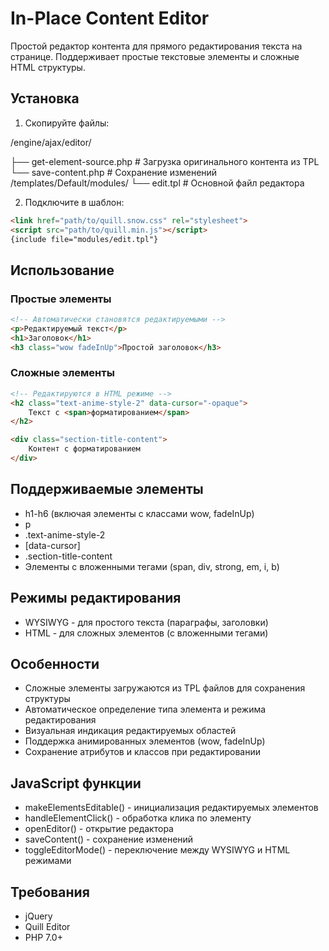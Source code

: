# In-Place Content Editor

Простой редактор контента для прямого редактирования текста на странице. Поддерживает простые текстовые элементы и сложные HTML структуры.

## Установка

1. Скопируйте файлы:

/engine/ajax/editor/

├── get-element-source.php   # Загрузка оригинального контента из TPL
└── save-content.php        # Сохранение изменений
/templates/Default/modules/
└── edit.tpl               # Основной файл редактора

2. Подключите в шаблон:

```html
<link href="path/to/quill.snow.css" rel="stylesheet">
<script src="path/to/quill.min.js"></script>
{include file="modules/edit.tpl"}
```

## Использование

### Простые элементы
```html
<!-- Автоматически становятся редактируемыми -->
<p>Редактируемый текст</p>
<h1>Заголовок</h1>
<h3 class="wow fadeInUp">Простой заголовок</h3>
```

### Сложные элементы
```html
<!-- Редактируются в HTML режиме -->
<h2 class="text-anime-style-2" data-cursor="-opaque">
    Текст с <span>форматированием</span>
</h2>

<div class="section-title-content">
    Контент с форматированием
</div>
```

## Поддерживаемые элементы
- h1-h6 (включая элементы с классами wow, fadeInUp)
- p
- .text-anime-style-2
- [data-cursor]
- .section-title-content
- Элементы с вложенными тегами (span, div, strong, em, i, b)

## Режимы редактирования
- WYSIWYG - для простого текста (параграфы, заголовки)
- HTML - для сложных элементов (с вложенными тегами)

## Особенности
- Сложные элементы загружаются из TPL файлов для сохранения структуры
- Автоматическое определение типа элемента и режима редактирования
- Визуальная индикация редактируемых областей
- Поддержка анимированных элементов (wow, fadeInUp)
- Сохранение атрибутов и классов при редактировании

## JavaScript функции
- makeElementsEditable() - инициализация редактируемых элементов
- handleElementClick() - обработка клика по элементу
- openEditor() - открытие редактора
- saveContent() - сохранение изменений
- toggleEditorMode() - переключение между WYSIWYG и HTML режимами

## Требования
- jQuery
- Quill Editor
- PHP 7.0+
